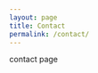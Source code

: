 ```yaml
---
layout: page
title: Contact
permalink: /contact/
---
```


contact page


[jekyll-organization]: https://github.com/jekyll
